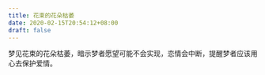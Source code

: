 ```yaml
---
title: 花束的花朵枯萎
date: 2020-02-15T20:54:12+08:00
draft: false
---
```


梦见花束的花朵枯萎，暗示梦者愿望可能不会实现，恋情会中断，提醒梦者应该用心去保护爱情。
